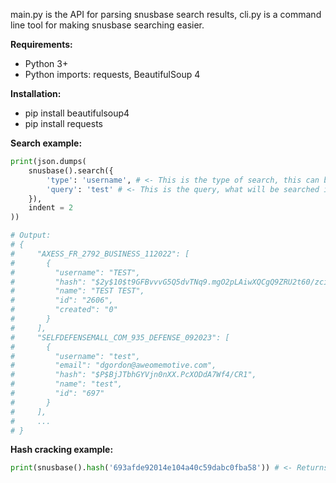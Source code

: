 main.py is the API for parsing snusbase search results, cli.py is a command line tool for making snusbase searching easier.

**Requirements:**
- Python 3+
- Python imports: requests, BeautifulSoup 4

**Installation:**
- pip install beautifulsoup4
- pip install requests

**Search example:**
```python
print(json.dumps(
    snusbase().search({
        'type': 'username', # <- This is the type of search, this can be username, password, email, lastip, hash, name.
        'query': 'test' # <- This is the query, what will be searched in snusbase's databases.
    }),
    indent = 2
))

# Output:
# {
#     "AXESS_FR_2792_BUSINESS_112022": [
#       {
#         "username": "TEST",
#         "hash": "$2y$10$t9GFBvvvG5Q5dvTNq9.mgO2pLAiwXQCgQ9ZRU2t60/zci2vS.ROfW",
#         "name": "TEST TEST",
#         "id": "2606",
#         "created": "0"
#       }
#     ],
#     "SELFDEFENSEMALL_COM_935_DEFENSE_092023": [
#       {
#         "username": "test",
#         "email": "dgordon@aweomemotive.com",
#         "hash": "$P$BjJTbhGYVjn0nXX.PcXODdA7Wf4/CR1",
#         "name": "test",
#         "id": "697"
#       }
#     ],
#     ...
# }
```

**Hash cracking example:**
```python
print(snusbase().hash('693afde92014e104a40c59dabc0fba58')) # <- Returns the cracked hash, for example this outputs "Undertaker123"
```
